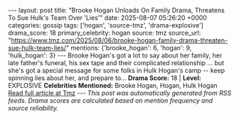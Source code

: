 --- layout: post title: "Brooke Hogan Unloads On Family Drama, Threatens To Sue Hulk's Team Over 'Lies'" date: 2025-08-07 05:26:20 +0000 categories: gossip tags: ['hogan', 'source-tmz', 'drama-explosive'] drama_score: 18 primary_celebrity: hogan source: tmz source_url: "https://www.tmz.com/2025/08/06/brooke-hogan-family-drama-threaten-sue-hulk-team-lies/" mentions: {'brooke_hogan': 6, 'hogan': 9, 'hulk_hogan': 3} --- Brooke Hogan's got a lot to say about her family, her late father's funeral, his sex tape and their complicated relationship ... but she's got a special message for some folks in Hulk Hogan's camp -- keep spinning lies about her, and prepare to… **Drama Score:** 18 | **Level:** EXPLOSIVE **Celebrities Mentioned:** Brooke Hogan, Hogan, Hulk Hogan [Read full article at Tmz](https://www.tmz.com/2025/08/06/brooke-hogan-family-drama-threaten-sue-hulk-team-lies/) --- *This post was automatically generated from RSS feeds. Drama scores are calculated based on mention frequency and source reliability.*